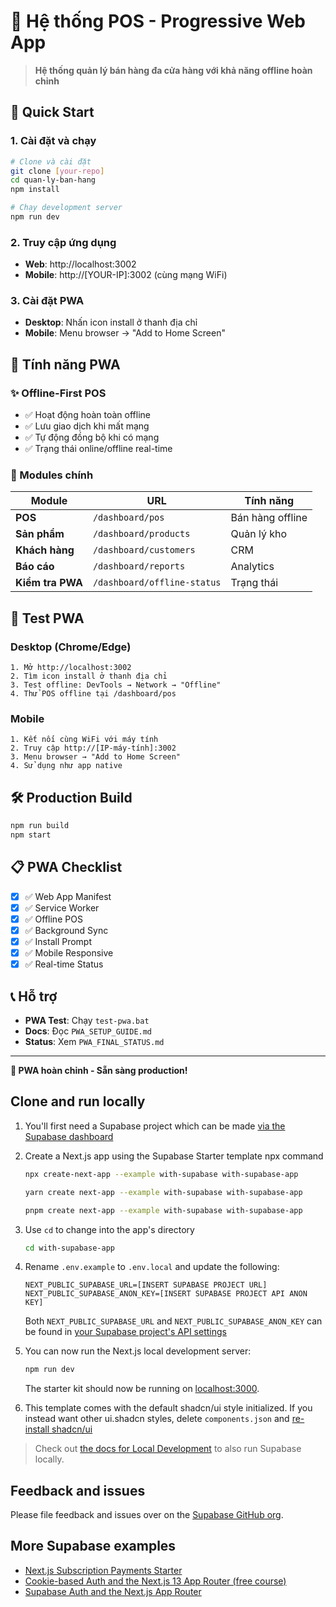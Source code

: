 # 🏪 Hệ thống POS - Progressive Web App

> **Hệ thống quản lý bán hàng đa cửa hàng với khả năng offline hoàn chỉnh**

## 🚀 Quick Start

### 1. Cài đặt và chạy
```bash
# Clone và cài đặt
git clone [your-repo]
cd quan-ly-ban-hang
npm install

# Chạy development server
npm run dev
```

### 2. Truy cập ứng dụng
- **Web**: http://localhost:3002
- **Mobile**: http://[YOUR-IP]:3002 (cùng mạng WiFi)

### 3. Cài đặt PWA
- **Desktop**: Nhấn icon install ở thanh địa chỉ
- **Mobile**: Menu browser → "Add to Home Screen"

## 📱 Tính năng PWA

### ✨ Offline-First POS
- ✅ Hoạt động hoàn toàn offline
- ✅ Lưu giao dịch khi mất mạng
- ✅ Tự động đồng bộ khi có mạng
- ✅ Trạng thái online/offline real-time

### 🎯 Modules chính
| Module | URL | Tính năng |
|--------|-----|-----------|
| **POS** | `/dashboard/pos` | Bán hàng offline |
| **Sản phẩm** | `/dashboard/products` | Quản lý kho |
| **Khách hàng** | `/dashboard/customers` | CRM |
| **Báo cáo** | `/dashboard/reports` | Analytics |
| **Kiểm tra PWA** | `/dashboard/offline-status` | Trạng thái |

## 🧪 Test PWA

### Desktop (Chrome/Edge)
```
1. Mở http://localhost:3002
2. Tìm icon install ở thanh địa chỉ
3. Test offline: DevTools → Network → "Offline"  
4. Thử POS offline tại /dashboard/pos
```

### Mobile
```
1. Kết nối cùng WiFi với máy tính
2. Truy cập http://[IP-máy-tính]:3002
3. Menu browser → "Add to Home Screen"
4. Sử dụng như app native
```

## 🛠️ Production Build

```bash
npm run build
npm start
```

## 📋 PWA Checklist

- [x] ✅ Web App Manifest
- [x] ✅ Service Worker  
- [x] ✅ Offline POS
- [x] ✅ Background Sync
- [x] ✅ Install Prompt
- [x] ✅ Mobile Responsive
- [x] ✅ Real-time Status

## 📞 Hỗ trợ

- **PWA Test**: Chạy `test-pwa.bat`
- **Docs**: Đọc `PWA_SETUP_GUIDE.md`
- **Status**: Xem `PWA_FINAL_STATUS.md`

---

**🎉 PWA hoàn chỉnh - Sẵn sàng production!**

## Clone and run locally

1. You'll first need a Supabase project which can be made [via the Supabase dashboard](https://database.new)

2. Create a Next.js app using the Supabase Starter template npx command

   ```bash
   npx create-next-app --example with-supabase with-supabase-app
   ```

   ```bash
   yarn create next-app --example with-supabase with-supabase-app
   ```

   ```bash
   pnpm create next-app --example with-supabase with-supabase-app
   ```

3. Use `cd` to change into the app's directory

   ```bash
   cd with-supabase-app
   ```

4. Rename `.env.example` to `.env.local` and update the following:

   ```
   NEXT_PUBLIC_SUPABASE_URL=[INSERT SUPABASE PROJECT URL]
   NEXT_PUBLIC_SUPABASE_ANON_KEY=[INSERT SUPABASE PROJECT API ANON KEY]
   ```

   Both `NEXT_PUBLIC_SUPABASE_URL` and `NEXT_PUBLIC_SUPABASE_ANON_KEY` can be found in [your Supabase project's API settings](https://supabase.com/dashboard/project/_?showConnect=true)

5. You can now run the Next.js local development server:

   ```bash
   npm run dev
   ```

   The starter kit should now be running on [localhost:3000](http://localhost:3000/).

6. This template comes with the default shadcn/ui style initialized. If you instead want other ui.shadcn styles, delete `components.json` and [re-install shadcn/ui](https://ui.shadcn.com/docs/installation/next)

> Check out [the docs for Local Development](https://supabase.com/docs/guides/getting-started/local-development) to also run Supabase locally.

## Feedback and issues

Please file feedback and issues over on the [Supabase GitHub org](https://github.com/supabase/supabase/issues/new/choose).

## More Supabase examples

- [Next.js Subscription Payments Starter](https://github.com/vercel/nextjs-subscription-payments)
- [Cookie-based Auth and the Next.js 13 App Router (free course)](https://youtube.com/playlist?list=PL5S4mPUpp4OtMhpnp93EFSo42iQ40XjbF)
- [Supabase Auth and the Next.js App Router](https://github.com/supabase/supabase/tree/master/examples/auth/nextjs)
